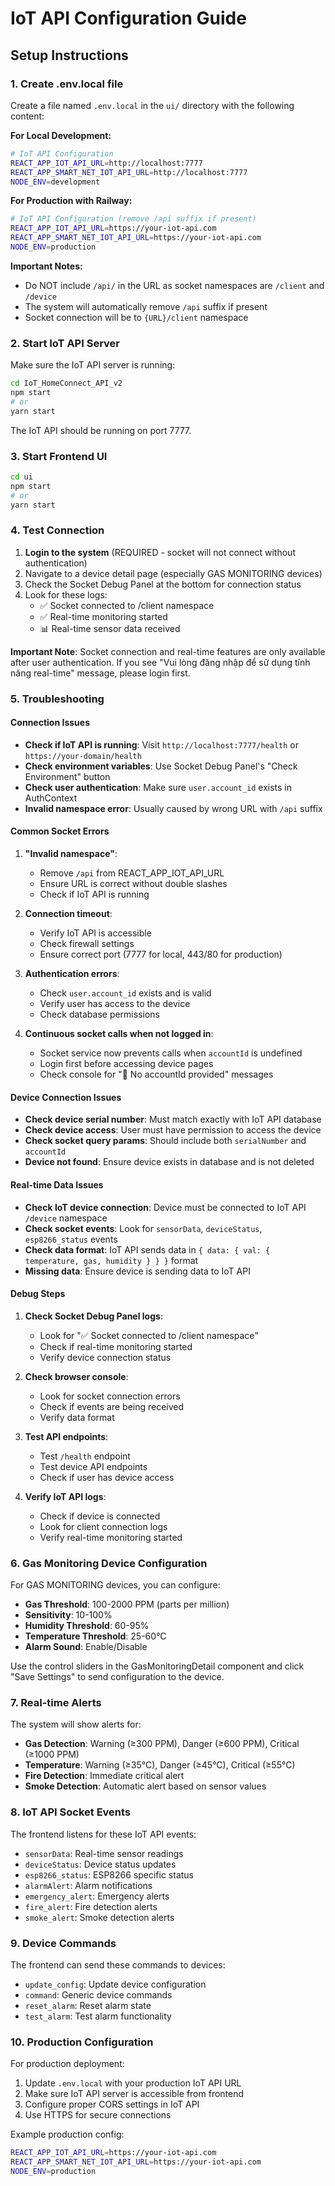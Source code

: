 # IoT API Configuration Guide

## Setup Instructions

### 1. Create .env.local file
Create a file named `.env.local` in the `ui/` directory with the following content:

**For Local Development:**
```bash
# IoT API Configuration
REACT_APP_IOT_API_URL=http://localhost:7777
REACT_APP_SMART_NET_IOT_API_URL=http://localhost:7777
NODE_ENV=development
```

**For Production with Railway:**
```bash
# IoT API Configuration (remove /api suffix if present)
REACT_APP_IOT_API_URL=https://your-iot-api.com
REACT_APP_SMART_NET_IOT_API_URL=https://your-iot-api.com
NODE_ENV=production
```

**Important Notes:**
- Do NOT include `/api/` in the URL as socket namespaces are `/client` and `/device`
- The system will automatically remove `/api` suffix if present
- Socket connection will be to `{URL}/client` namespace

### 2. Start IoT API Server
Make sure the IoT API server is running:

```bash
cd IoT_HomeConnect_API_v2
npm start
# or
yarn start
```

The IoT API should be running on port 7777.

### 3. Start Frontend UI
```bash
cd ui
npm start
# or
yarn start
```

### 4. Test Connection
1. **Login to the system** (REQUIRED - socket will not connect without authentication)
2. Navigate to a device detail page (especially GAS MONITORING devices)
3. Check the Socket Debug Panel at the bottom for connection status
4. Look for these logs:
   - ✅ Socket connected to /client namespace
   - ✅ Real-time monitoring started
   - 📊 Real-time sensor data received

**Important Note**: Socket connection and real-time features are only available after user authentication. If you see "Vui lòng đăng nhập để sử dụng tính năng real-time" message, please login first.

### 5. Troubleshooting

#### Connection Issues
- **Check if IoT API is running**: Visit `http://localhost:7777/health` or `https://your-domain/health`
- **Check environment variables**: Use Socket Debug Panel's "Check Environment" button
- **Check user authentication**: Make sure `user.account_id` exists in AuthContext
- **Invalid namespace error**: Usually caused by wrong URL with `/api` suffix

#### Common Socket Errors
1. **"Invalid namespace"**: 
   - Remove `/api` from REACT_APP_IOT_API_URL
   - Ensure URL is correct without double slashes
   - Check if IoT API is running

2. **Connection timeout**:
   - Verify IoT API is accessible
   - Check firewall settings
   - Ensure correct port (7777 for local, 443/80 for production)

3. **Authentication errors**:
   - Check `user.account_id` exists and is valid
   - Verify user has access to the device
   - Check database permissions

4. **Continuous socket calls when not logged in**:
   - Socket service now prevents calls when `accountId` is undefined
   - Login first before accessing device pages
   - Check console for "🚫 No accountId provided" messages

#### Device Connection Issues
- **Check device serial number**: Must match exactly with IoT API database
- **Check device access**: User must have permission to access the device
- **Check socket query params**: Should include both `serialNumber` and `accountId`
- **Device not found**: Ensure device exists in database and is not deleted

#### Real-time Data Issues
- **Check IoT device connection**: Device must be connected to IoT API `/device` namespace
- **Check socket events**: Look for `sensorData`, `deviceStatus`, `esp8266_status` events
- **Check data format**: IoT API sends data in `{ data: { val: { temperature, gas, humidity } } }` format
- **Missing data**: Ensure device is sending data to IoT API

#### Debug Steps
1. **Check Socket Debug Panel logs**:
   - Look for "✅ Socket connected to /client namespace"
   - Check if real-time monitoring started
   - Verify device connection status

2. **Check browser console**:
   - Look for socket connection errors
   - Check if events are being received
   - Verify data format

3. **Test API endpoints**:
   - Test `/health` endpoint
   - Test device API endpoints
   - Check if user has device access

4. **Verify IoT API logs**:
   - Check if device is connected
   - Look for client connection logs
   - Verify real-time monitoring started

### 6. Gas Monitoring Device Configuration

For GAS MONITORING devices, you can configure:
- **Gas Threshold**: 100-2000 PPM (parts per million)
- **Sensitivity**: 10-100%
- **Humidity Threshold**: 60-95%
- **Temperature Threshold**: 25-60°C
- **Alarm Sound**: Enable/Disable

Use the control sliders in the GasMonitoringDetail component and click "Save Settings" to send configuration to the device.

### 7. Real-time Alerts

The system will show alerts for:
- **Gas Detection**: Warning (≥300 PPM), Danger (≥600 PPM), Critical (≥1000 PPM)
- **Temperature**: Warning (≥35°C), Danger (≥45°C), Critical (≥55°C)
- **Fire Detection**: Immediate critical alert
- **Smoke Detection**: Automatic alert based on sensor values

### 8. IoT API Socket Events

The frontend listens for these IoT API events:
- `sensorData`: Real-time sensor readings
- `deviceStatus`: Device status updates
- `esp8266_status`: ESP8266 specific status
- `alarmAlert`: Alarm notifications
- `emergency_alert`: Emergency alerts
- `fire_alert`: Fire detection alerts
- `smoke_alert`: Smoke detection alerts

### 9. Device Commands

The frontend can send these commands to devices:
- `update_config`: Update device configuration
- `command`: Generic device commands
- `reset_alarm`: Reset alarm state
- `test_alarm`: Test alarm functionality

### 10. Production Configuration

For production deployment:
1. Update `.env.local` with your production IoT API URL
2. Make sure IoT API server is accessible from frontend
3. Configure proper CORS settings in IoT API
4. Use HTTPS for secure connections

Example production config:
```bash
REACT_APP_IOT_API_URL=https://your-iot-api.com
REACT_APP_SMART_NET_IOT_API_URL=https://your-iot-api.com
NODE_ENV=production
``` 
